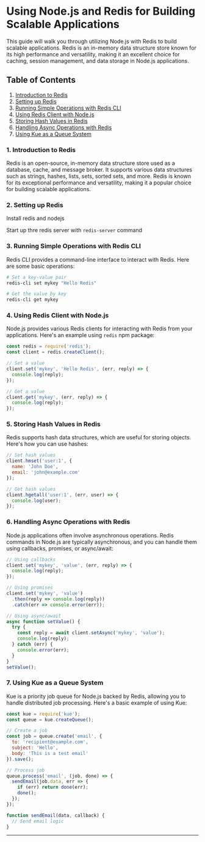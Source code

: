 # Using Node.js and Redis for Building Scalable Applications

This guide will walk you through utilizing Node.js with Redis to build scalable applications. Redis is an in-memory data structure store known for its high performance and versatility, making it an excellent choice for caching, session management, and data storage in Node.js applications.

## Table of Contents
1. [Introduction to Redis](#introduction-to-redis)
2. [Setting up Redis](#setting-up-redis)
3. [Running Simple Operations with Redis CLI](#running-simple-operations-with-redis-cli)
4. [Using Redis Client with Node.js](#using-redis-client-with-nodejs)
5. [Storing Hash Values in Redis](#storing-hash-values-in-redis)
6. [Handling Async Operations with Redis](#handling-async-operations-with-redis)
7. [Using Kue as a Queue System](#using-kue-as-a-queue-system)

### 1. Introduction to Redis

Redis is an open-source, in-memory data structure store used as a database, cache, and message broker. It supports various data structures such as strings, hashes, lists, sets, sorted sets, and more. Redis is known for its exceptional performance and versatility, making it a popular choice for building scalable applications.

### 2. Setting up Redis

Install redis and nodejs

Start up thre redis server with `redis-server` command

### 3. Running Simple Operations with Redis CLI

Redis CLI provides a command-line interface to interact with Redis. Here are some basic operations:

```bash
# Set a key-value pair
redis-cli set mykey "Hello Redis"

# Get the value by key
redis-cli get mykey
```

### 4. Using Redis Client with Node.js

Node.js provides various Redis clients for interacting with Redis from your applications. Here's an example using `redis` npm package:

```javascript
const redis = require('redis');
const client = redis.createClient();

// Set a value
client.set('mykey', 'Hello Redis', (err, reply) => {
  console.log(reply);
});

// Get a value
client.get('mykey', (err, reply) => {
  console.log(reply);
});
```

### 5. Storing Hash Values in Redis

Redis supports hash data structures, which are useful for storing objects. Here's how you can use hashes:

```javascript
// Set hash values
client.hmset('user:1', {
  name: 'John Doe',
  email: 'john@example.com'
});

// Get hash values
client.hgetall('user:1', (err, user) => {
  console.log(user);
});
```

### 6. Handling Async Operations with Redis

Node.js applications often involve asynchronous operations. Redis commands in Node.js are typically asynchronous, and you can handle them using callbacks, promises, or async/await:

```javascript
// Using callbacks
client.set('mykey', 'value', (err, reply) => {
  console.log(reply);
});

// Using promises
client.set('mykey', 'value')
  .then(reply => console.log(reply))
  .catch(err => console.error(err));

// Using async/await
async function setValue() {
  try {
    const reply = await client.setAsync('mykey', 'value');
    console.log(reply);
  } catch (err) {
    console.error(err);
  }
}
setValue();
```

### 7. Using Kue as a Queue System

Kue is a priority job queue for Node.js backed by Redis, allowing you to handle distributed job processing. Here's a basic example of using Kue:

```javascript
const kue = require('kue');
const queue = kue.createQueue();

// Create a job
const job = queue.create('email', {
  to: 'recipient@example.com',
  subject: 'Hello',
  body: 'This is a test email'
}).save();

// Process job
queue.process('email', (job, done) => {
  sendEmail(job.data, err => {
    if (err) return done(err);
    done();
  });
});

function sendEmail(data, callback) {
  // Send email logic
}
```

---
